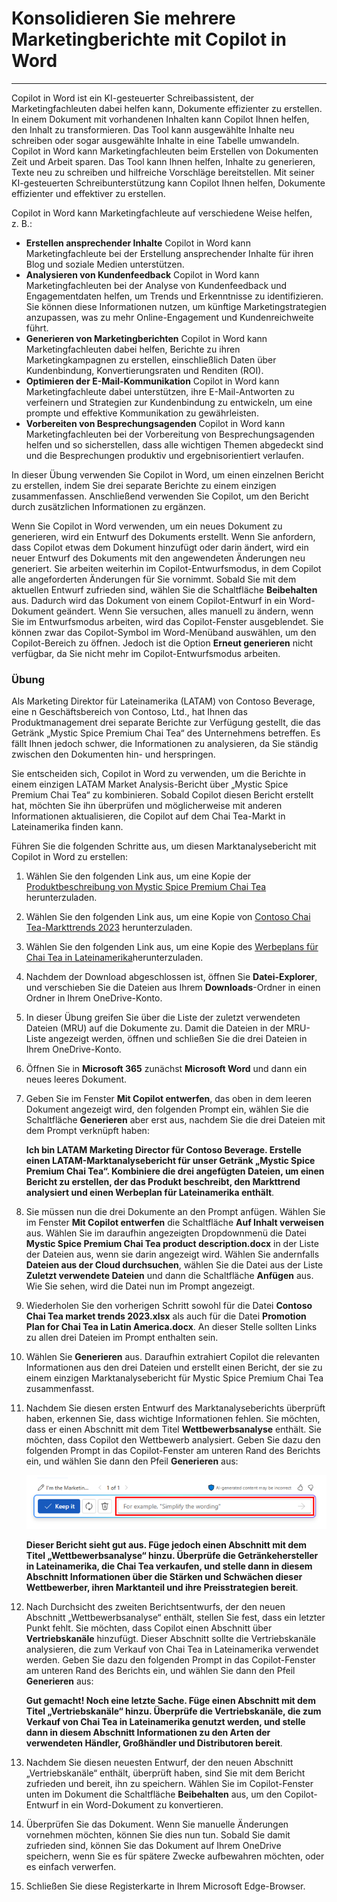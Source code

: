 # Konsolidieren Sie mehrere Marketingberichte mit Copilot in Word
---
Copilot in Word ist ein KI-gesteuerter Schreibassistent, der Marketingfachleuten dabei helfen kann, Dokumente effizienter zu erstellen. In einem Dokument mit vorhandenen Inhalten kann Copilot Ihnen helfen, den Inhalt zu transformieren. Das Tool kann ausgewählte Inhalte neu schreiben oder sogar ausgewählte Inhalte in eine Tabelle umwandeln. Copilot in Word kann Marketingfachleuten beim Erstellen von Dokumenten Zeit und Arbeit sparen. Das Tool kann Ihnen helfen, Inhalte zu generieren, Texte neu zu schreiben und hilfreiche Vorschläge bereitstellen. Mit seiner KI-gesteuerten Schreibunterstützung kann Copilot Ihnen helfen, Dokumente effizienter und effektiver zu erstellen.

Copilot in Word kann Marketingfachleute auf verschiedene Weise helfen, z. B.:

 -  **Erstellen ansprechender Inhalte** Copilot in Word kann Marketingfachleute bei der Erstellung ansprechender Inhalte für ihren Blog und soziale Medien unterstützen.
 -  **Analysieren von Kundenfeedback** Copilot in Word kann Marketingfachleuten bei der Analyse von Kundenfeedback und Engagementdaten helfen, um Trends und Erkenntnisse zu identifizieren. Sie können diese Informationen nutzen, um künftige Marketingstrategien anzupassen, was zu mehr Online-Engagement und Kundenreichweite führt.
 -  **Generieren von Marketingberichten** Copilot in Word kann Marketingfachleuten dabei helfen, Berichte zu ihren Marketingkampagnen zu erstellen, einschließlich Daten über Kundenbindung, Konvertierungsraten und Renditen (ROI).
 -  **Optimieren der E-Mail-Kommunikation** Copilot in Word kann Marketingfachleute dabei unterstützen, ihre E-Mail-Antworten zu verfeinern und Strategien zur Kundenbindung zu entwickeln, um eine prompte und effektive Kommunikation zu gewährleisten.
 -  **Vorbereiten von Besprechungsagenden** Copilot in Word kann Marketingfachleuten bei der Vorbereitung von Besprechungsagenden helfen und so sicherstellen, dass alle wichtigen Themen abgedeckt sind und die Besprechungen produktiv und ergebnisorientiert verlaufen.

In dieser Übung verwenden Sie Copilot in Word, um einen einzelnen Bericht zu erstellen, indem Sie drei separate Berichte zu einem einzigen zusammenfassen. Anschließend verwenden Sie Copilot, um den Bericht durch zusätzlichen Informationen zu ergänzen.

Wenn Sie Copilot in Word verwenden, um ein neues Dokument zu generieren, wird ein Entwurf des Dokuments erstellt. Wenn Sie anfordern, dass Copilot etwas dem Dokument hinzufügt oder darin ändert, wird ein neuer Entwurf des Dokuments mit den angewendeten Änderungen neu generiert. Sie arbeiten weiterhin im Copilot-Entwurfsmodus, in dem Copilot alle angeforderten Änderungen für Sie vornimmt. Sobald Sie mit dem aktuellen Entwurf zufrieden sind, wählen Sie die Schaltfläche **Beibehalten** aus. Dadurch wird das Dokument von einem Copilot-Entwurf in ein Word-Dokument geändert. Wenn Sie versuchen, alles manuell zu ändern, wenn Sie im Entwurfsmodus arbeiten, wird das Copilot-Fenster ausgeblendet. Sie können zwar das Copilot-Symbol im Word-Menüband auswählen, um den Copilot-Bereich zu öffnen. Jedoch ist die Option **Erneut generieren** nicht verfügbar, da Sie nicht mehr im Copilot-Entwurfsmodus arbeiten.

### Übung

Als Marketing Direktor für Lateinamerika (LATAM) von Contoso Beverage, eine n Geschäftsbereich von Contoso, Ltd., hat Ihnen das Produktmanagement drei separate Berichte zur Verfügung gestellt, die das Getränk „Mystic Spice Premium Chai Tea“ des Unternehmens betreffen. Es fällt Ihnen jedoch schwer, die Informationen zu analysieren, da Sie ständig zwischen den Dokumenten hin- und herspringen.

Sie entscheiden sich, Copilot in Word zu verwenden, um die Berichte in einem einzigen LATAM Market Analysis-Bericht über „Mystic Spice Premium Chai Tea“ zu kombinieren. Sobald Copilot diesen Bericht erstellt hat, möchten Sie ihn überprüfen und möglicherweise mit anderen Informationen aktualisieren, die Copilot auf dem Chai Tea-Markt in Lateinamerika finden kann.

Führen Sie die folgenden Schritte aus, um diesen Marktanalysebericht mit Copilot in Word zu erstellen:

1.  Wählen Sie den folgenden Link aus, um eine Kopie der [Produktbeschreibung von Mystic Spice Premium Chai Tea](https://go.microsoft.com/fwlink/?linkid=2268929) herunterzuladen.
2.  Wählen Sie den folgenden Link aus, um eine Kopie von [Contoso Chai Tea-Markttrends 2023](https://go.microsoft.com/fwlink/?linkid=2269122) herunterzuladen.
3.  Wählen Sie den folgenden Link aus, um eine Kopie des [Werbeplans für Chai Tea in Lateinamerika](https://go.microsoft.com/fwlink/?linkid=2269126)herunterzuladen.
4.  Nachdem der Download abgeschlossen ist, öffnen Sie **Datei-Explorer**, und verschieben Sie die Dateien aus Ihrem **Downloads**-Ordner in einen Ordner in Ihrem OneDrive-Konto.
5.  In dieser Übung greifen Sie über die Liste der zuletzt verwendeten Dateien (MRU) auf die Dokumente zu. Damit die Dateien in der MRU-Liste angezeigt werden, öffnen und schließen Sie die drei Dateien in Ihrem OneDrive-Konto.
6.  Öffnen Sie in **Microsoft 365** zunächst **Microsoft Word** und dann ein neues leeres Dokument.
7.  Geben Sie im Fenster **Mit Copilot entwerfen**, das oben in dem leeren Dokument angezeigt wird, den folgenden Prompt ein, wählen Sie die Schaltfläche **Generieren** aber erst aus, nachdem Sie die drei Dateien mit dem Prompt verknüpft haben:
    
    **Ich bin LATAM Marketing Director für Contoso Beverage. Erstelle einen LATAM-Marktanalysebericht für unser Getränk „Mystic Spice Premium Chai Tea“. Kombiniere die drei angefügten Dateien, um einen Bericht zu erstellen, der das Produkt beschreibt, den Markttrend analysiert und einen Werbeplan für Lateinamerika enthält**.
8.  Sie müssen nun die drei Dokumente an den Prompt anfügen. Wählen Sie im Fenster **Mit Copilot entwerfen** die Schaltfläche **Auf Inhalt verweisen** aus. Wählen Sie im daraufhin angezeigten Dropdownmenü die Datei **Mystic Spice Premium Chai Tea product description.docx** in der Liste der Dateien aus, wenn sie darin angezeigt wird. Wählen Sie andernfalls **Dateien aus der Cloud durchsuchen**, wählen Sie die Datei aus der Liste **Zuletzt verwendete Dateien** und dann die Schaltfläche **Anfügen** aus. Wie Sie sehen, wird die Datei nun im Prompt angezeigt.
9.  Wiederholen Sie den vorherigen Schritt sowohl für die Datei **Contoso Chai Tea market trends 2023.xlsx** als auch für die Datei **Promotion Plan for Chai Tea in Latin America.docx**. An dieser Stelle sollten Links zu allen drei Dateien im Prompt enthalten sein.
10. Wählen Sie **Generieren** aus. Daraufhin extrahiert Copilot die relevanten Informationen aus den drei Dateien und erstellt einen Bericht, der sie zu einem einzigen Marktanalysebericht für Mystic Spice Premium Chai Tea zusammenfasst.
11. Nachdem Sie diesen ersten Entwurf des Marktanalyseberichts überprüft haben, erkennen Sie, dass wichtige Informationen fehlen. Sie möchten, dass er einen Abschnitt mit dem Titel **Wettbewerbsanalyse** enthält. Sie möchten, dass Copilot den Wettbewerb analysiert. Geben Sie dazu den folgenden Prompt in das Copilot-Fenster am unteren Rand des Berichts ein, und wählen Sie dann den Pfeil **Generieren** aus:
    
    ![Screenshot: Copilot-Prompt-Fenster, das am unteren Rand eines Word-Dokuments angezeigt wird](../media/copilot-window-word-a5ec12f6.png)
    
    
    **Dieser Bericht sieht gut aus. Füge jedoch einen Abschnitt mit dem Titel „Wettbewerbsanalyse“ hinzu. Überprüfe die Getränkehersteller in Lateinamerika, die Chai Tea verkaufen, und stelle dann in diesem Abschnitt Informationen über die Stärken und Schwächen dieser Wettbewerber, ihren Marktanteil und ihre Preisstrategien bereit**.
12. Nach Durchsicht des zweiten Berichtsentwurfs, der den neuen Abschnitt „Wettbewerbsanalyse“ enthält, stellen Sie fest, dass ein letzter Punkt fehlt. Sie möchten, dass Copilot einen Abschnitt über **Vertriebskanäle** hinzufügt. Dieser Abschnitt sollte die Vertriebskanäle analysieren, die zum Verkauf von Chai Tea in Lateinamerika verwendet werden. Geben Sie dazu den folgenden Prompt in das Copilot-Fenster am unteren Rand des Berichts ein, und wählen Sie dann den Pfeil **Generieren** aus:
    
    **Gut gemacht! Noch eine letzte Sache. Füge einen Abschnitt mit dem Titel „Vertriebskanäle“ hinzu. Überprüfe die Vertriebskanäle, die zum Verkauf von Chai Tea in Lateinamerika genutzt werden, und stelle dann in diesem Abschnitt Informationen zu den Arten der verwendeten Händler, Großhändler und Distributoren bereit**.
13. Nachdem Sie diesen neuesten Entwurf, der den neuen Abschnitt „Vertriebskanäle“ enthält, überprüft haben, sind Sie mit dem Bericht zufrieden und bereit, ihn zu speichern. Wählen Sie im Copilot-Fenster unten im Dokument die Schaltfläche **Beibehalten** aus, um den Copilot-Entwurf in ein Word-Dokument zu konvertieren.
14. Überprüfen Sie das Dokument. Wenn Sie manuelle Änderungen vornehmen möchten, können Sie dies nun tun. Sobald Sie damit zufrieden sind, können Sie das Dokument auf Ihrem OneDrive speichern, wenn Sie es für spätere Zwecke aufbewahren möchten, oder es einfach verwerfen.
15. Schließen Sie diese Registerkarte in Ihrem Microsoft Edge-Browser.
